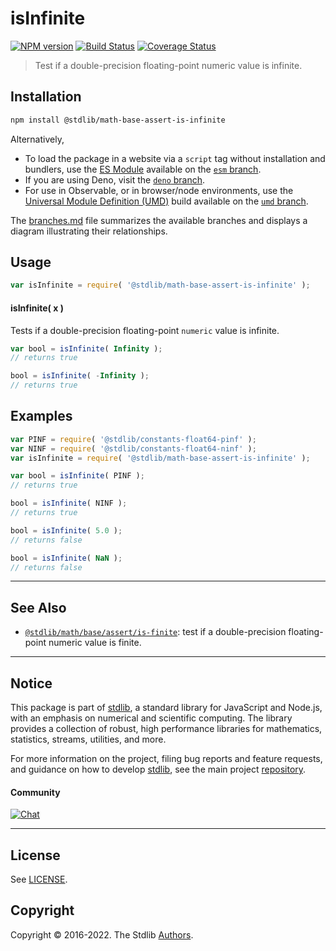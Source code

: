 <!--

@license Apache-2.0

Copyright (c) 2018 The Stdlib Authors.

Licensed under the Apache License, Version 2.0 (the "License");
you may not use this file except in compliance with the License.
You may obtain a copy of the License at

   http://www.apache.org/licenses/LICENSE-2.0

Unless required by applicable law or agreed to in writing, software
distributed under the License is distributed on an "AS IS" BASIS,
WITHOUT WARRANTIES OR CONDITIONS OF ANY KIND, either express or implied.
See the License for the specific language governing permissions and
limitations under the License.

-->

# isInfinite

[![NPM version][npm-image]][npm-url] [![Build Status][test-image]][test-url] [![Coverage Status][coverage-image]][coverage-url] <!-- [![dependencies][dependencies-image]][dependencies-url] -->

> Test if a double-precision floating-point numeric value is infinite.

<section class="installation">

## Installation

```bash
npm install @stdlib/math-base-assert-is-infinite
```

Alternatively,

-   To load the package in a website via a `script` tag without installation and bundlers, use the [ES Module][es-module] available on the [`esm` branch][esm-url].
-   If you are using Deno, visit the [`deno` branch][deno-url].
-   For use in Observable, or in browser/node environments, use the [Universal Module Definition (UMD)][umd] build available on the [`umd` branch][umd-url].

The [branches.md][branches-url] file summarizes the available branches and displays a diagram illustrating their relationships.

</section>

<section class="usage">

## Usage

```javascript
var isInfinite = require( '@stdlib/math-base-assert-is-infinite' );
```

#### isInfinite( x )

Tests if a double-precision floating-point `numeric` value is infinite.

```javascript
var bool = isInfinite( Infinity );
// returns true

bool = isInfinite( -Infinity );
// returns true
```

</section>

<!-- /.usage -->

<section class="examples">

## Examples

<!-- eslint no-undef: "error" -->

```javascript
var PINF = require( '@stdlib/constants-float64-pinf' );
var NINF = require( '@stdlib/constants-float64-ninf' );
var isInfinite = require( '@stdlib/math-base-assert-is-infinite' );

var bool = isInfinite( PINF );
// returns true

bool = isInfinite( NINF );
// returns true

bool = isInfinite( 5.0 );
// returns false

bool = isInfinite( NaN );
// returns false
```

</section>

<!-- /.examples -->

<!-- Section for related `stdlib` packages. Do not manually edit this section, as it is automatically populated. -->

<section class="related">

* * *

## See Also

-   <span class="package-name">[`@stdlib/math/base/assert/is-finite`][@stdlib/math/base/assert/is-finite]</span><span class="delimiter">: </span><span class="description">test if a double-precision floating-point numeric value is finite.</span>

</section>

<!-- /.related -->

<!-- Section for all links. Make sure to keep an empty line after the `section` element and another before the `/section` close. -->


<section class="main-repo" >

* * *

## Notice

This package is part of [stdlib][stdlib], a standard library for JavaScript and Node.js, with an emphasis on numerical and scientific computing. The library provides a collection of robust, high performance libraries for mathematics, statistics, streams, utilities, and more.

For more information on the project, filing bug reports and feature requests, and guidance on how to develop [stdlib][stdlib], see the main project [repository][stdlib].

#### Community

[![Chat][chat-image]][chat-url]

---

## License

See [LICENSE][stdlib-license].


## Copyright

Copyright &copy; 2016-2022. The Stdlib [Authors][stdlib-authors].

</section>

<!-- /.stdlib -->

<!-- Section for all links. Make sure to keep an empty line after the `section` element and another before the `/section` close. -->

<section class="links">

[npm-image]: http://img.shields.io/npm/v/@stdlib/math-base-assert-is-infinite.svg
[npm-url]: https://npmjs.org/package/@stdlib/math-base-assert-is-infinite

[test-image]: https://github.com/stdlib-js/math-base-assert-is-infinite/actions/workflows/test.yml/badge.svg?branch=main
[test-url]: https://github.com/stdlib-js/math-base-assert-is-infinite/actions/workflows/test.yml?query=branch:main

[coverage-image]: https://img.shields.io/codecov/c/github/stdlib-js/math-base-assert-is-infinite/main.svg
[coverage-url]: https://codecov.io/github/stdlib-js/math-base-assert-is-infinite?branch=main

<!--

[dependencies-image]: https://img.shields.io/david/stdlib-js/math-base-assert-is-infinite.svg
[dependencies-url]: https://david-dm.org/stdlib-js/math-base-assert-is-infinite/main

-->

[chat-image]: https://img.shields.io/gitter/room/stdlib-js/stdlib.svg
[chat-url]: https://gitter.im/stdlib-js/stdlib/

[stdlib]: https://github.com/stdlib-js/stdlib

[stdlib-authors]: https://github.com/stdlib-js/stdlib/graphs/contributors

[umd]: https://github.com/umdjs/umd
[es-module]: https://developer.mozilla.org/en-US/docs/Web/JavaScript/Guide/Modules

[deno-url]: https://github.com/stdlib-js/math-base-assert-is-infinite/tree/deno
[umd-url]: https://github.com/stdlib-js/math-base-assert-is-infinite/tree/umd
[esm-url]: https://github.com/stdlib-js/math-base-assert-is-infinite/tree/esm
[branches-url]: https://github.com/stdlib-js/math-base-assert-is-infinite/blob/main/branches.md

[stdlib-license]: https://raw.githubusercontent.com/stdlib-js/math-base-assert-is-infinite/main/LICENSE

<!-- <related-links> -->

[@stdlib/math/base/assert/is-finite]: https://github.com/stdlib-js/math-base-assert-is-finite

<!-- </related-links> -->

</section>

<!-- /.links -->

